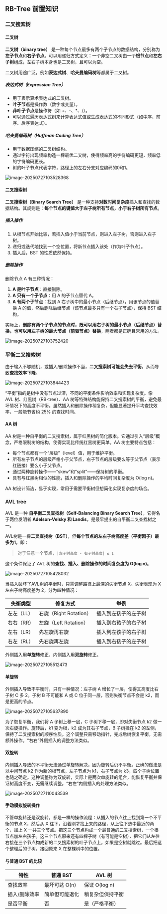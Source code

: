 ## RB-Tree 前置知识

### 二叉搜索树

#### 二叉树

**二叉树（binary tree）** 是一种每个节点最多有两个子节点的数据结构，分别称为**左子节点**和**右子节点**。可以用递归方式定义：一个非空二叉树由一个**根节点**和**左右子树**组成，左右子树本身也是二叉树，且可以为空。

二叉树用途广泛，例如**表达式树**、**哈夫曼编码树**等都属于二叉树。

##### 表达式树（Expression Tree）

- 用于表示算术表达式的二叉树。
- **叶子节点**是操作数（数字或变量）。
- **非叶子节点**是操作符（如 +、-、*、/）。
- 可以通过遍历表达式树来计算表达式值或生成表达式的不同形式（如中序、前序、后序表达式）。

##### 哈夫曼编码树（Huffman Coding Tree）

- 用于数据压缩的二叉树结构。
- 通过字符出现频率构造一棵最优二叉树，使得频率高的字符编码更短，频率低的字符编码更长。
- 树的叶子节点代表字符，路径上的左右分支对应编码的0和1。

![image-20250727103528368](./RB-Tree前置知识.assets/image-20250727103528368.png)

#### 二叉搜索树

**二叉搜索树（Binary Search Tree）** 是一种支持**对数时间复杂度**插入和查找的数据结构。其规则是：**每个节点的键值大于左子树所有节点，小于右子树所有节点**。

##### 插入操作

1. 从根节点开始比较，若插入值小于当前节点，则进入左子树，否则进入右子树。
2. 递归或迭代地找到一个空位置，将新节点插入该处（作为叶子节点）。
3. 插入后，BST 的性质依然保持。

##### 删除操作

删除节点 A 有三种情况：

1. **A 是叶子节点**：直接删除。
2. **A 只有一个子节点**：用 A 的子节点替代 A。
3. **A 有两个子节点**：找到 A 右子树中的最小节点（后继节点），用该节点的值替换 A 的值，然后删除后继节点（该节点最多只有一个右子节点），保持 BST 结构。

实际上，**删除有两个子节点的节点时，既可以用右子树的最小节点（后继节点）替换，也可以用左子树的最大节点（前驱节点）替换**，两者都是正确且常用的方法。

![image-20250727103752420](./RB-Tree前置知识.assets/image-20250727103752420.png)

### 平衡二叉搜索树

由于输入不够随机，或插入/删除操作不当，**二叉搜索树可能会失去平衡**，从而导致**查找效率下降**。

![image-20250727103844423](./RB-Tree前置知识.assets/image-20250727103844423.png)

“平衡”指的是树中没有节点过深，不同的平衡条件影响效率和实现复杂度。像 AVL 树、红黑树（RB-tree）、AA 树等特殊结构能保持二叉搜索树的平衡，避免最坏情况下的高度不平衡。虽然插入和删除操作稍复杂，但能显著提升平均查找效率，一般能节省约 25% 的查找时间。

#### AA 树

AA 树是一种自平衡的二叉搜索树，属于红黑树的简化版本。它通过引入“层级”概念，严格限制树的结构，使得实现比传统红黑树更简单。AA 树主要特点包括：

- 每个节点都有一个“层级”（level）值，用于维护平衡。
- 所有左子节点的层级严格小于父节点，右子节点的层级要么等于父节点（表示红链接）要么小于父节点。
- 通过两种旋转操作——“skew”和“split”——保持树的平衡。
- 具有与红黑树相似的性能，插入和删除操作的平均时间复杂度为 O(log n)。

AA 树设计简洁，易于实现，常用于需要平衡树但想简化实现复杂度的场合。

### AVL tree

AVL 是一种 **自平衡二叉查找树（Self-Balancing Binary Search Tree）**，它得名于两位发明者 **Adelson-Velsky 和 Landis**，是最早提出的自平衡二叉查找树之一。

AVL树是一棵**二叉查找树（BST）**，但**每个节点的左右子树高度差（平衡因子）最多为1**，即：

> 对于任意一个节点，`|左子树高度 - 右子树高度| ≤ 1`

这个条件保证了 AVL 树的**查找、插入、删除操作的时间复杂度为 O(log n)**。

![image-20250727105428032](./RB-Tree前置知识.assets/image-20250727105428032.png)

当插入破坏了AVL树的平衡时，只需调整路径上最深的失衡节点 X。失衡表现为 X 左右子树高度差为 2，分为四种情况：

| 失衡类型   | 修复方式               | 举例                 |
| ---------- | ---------------------- | -------------------- |
| 左左（LL） | 右旋（Right Rotation） | 插入到左孩子的左子树 |
| 右右（RR） | 左旋（Left Rotation）  | 插入到右孩子的右子树 |
| 左右（LR） | 先左旋再右旋           | 插入到左孩子的右子树 |
| 右左（RL） | 先右旋再左旋           | 插入到右孩子的左子树 |

外侧插入用**单旋转**修正，内侧插入用**双旋转**修正。

![image-20250727105512473](./RB-Tree前置知识.assets/image-20250727105512473.png)

#### 单旋转

外侧插入导致不平衡时，只有一种情况：左子树 A 增长了一层，使得其高度比右子树 C 多 2。子树 B 不可能和 A 或 C 位于同一层，否则失衡节点不会是 k2，而是更高的节点。

![image-20250727105637890](./RB-Tree前置知识.assets/image-20250727105637890.png)

为了恢复平衡，我们将 A 子树上移一层，C 子树下移一层，即对失衡节点 k2 做一次右旋操作。旋转后，k1 变为根，k2 成为其右子节点，B 子树挂在 k2 的左侧，保持了二叉搜索树的顺序性质。这个调整只需移动指针，完成后树恢复平衡，无需额外操作。“右右”外侧插入的调整方法类似。

#### 双旋转

内侧插入导致的不平衡无法通过单旋转解决，因为旋转后仍不平衡。正确的做法是以中间节点 k2 作为新的根节点，左子节点为 k1，右子节点为 k3，四个子树位置也随之确定。这种调整称为双旋转，实际上是两次单旋转的组合，能恢复平衡并保证树高度不变，无需继续调整。“右左”内侧插入的处理方法类似。

![image-20250727110043539](./RB-Tree前置知识.assets/image-20250727110043539.png)

#### 手动模拟旋转操作

不管单旋转还是双旋转，都是一样的操作流程：从插入的节点往上找到第一个不平衡的节点 X，然后从 X 往下，沿着刚才找上来的路径，从上往下选中最近的两个，加上 X 一共三个节点。把这三个节点构成一个最普通的二叉搜索树，一个根节点加左右孩子。这三个节点原来还有四棵子树（有可能是空树），把它们从左往右接在三个节点构成新的二叉搜索树的叶子节点上，如果是空树就跳过。最后把这个整理后的子树，接回原来 X 在整棵树中的位置。

#### 与普通 BST 的比较

| 特性          | 普通 BST       | AVL 树           |
| ------------- | -------------- | ---------------- |
| 查找效率      | 最坏可达 O(n)  | 保证 O(log n)    |
| 插入/删除效率 | 简单但可能退化 | 稍复杂但保持平衡 |
| 是否平衡      | 否             | 是（严格平衡）   |